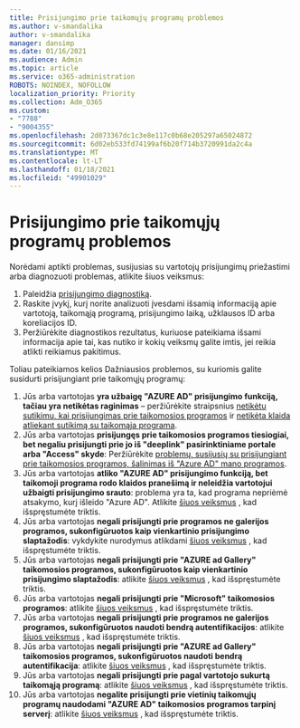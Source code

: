```yaml
---
title: Prisijungimo prie taikomųjų programų problemos
ms.author: v-smandalika
author: v-smandalika
manager: dansimp
ms.date: 01/16/2021
ms.audience: Admin
ms.topic: article
ms.service: o365-administration
ROBOTS: NOINDEX, NOFOLLOW
localization_priority: Priority
ms.collection: Adm_O365
ms.custom:
- "7788"
- "9004355"
ms.openlocfilehash: 2d073367dc1c3e8e117c0b68e205297a65024872
ms.sourcegitcommit: 6d02eb533fd74199af6b20f714b3720991da2c4a
ms.translationtype: MT
ms.contentlocale: lt-LT
ms.lasthandoff: 01/18/2021
ms.locfileid: "49901029"
---
```

# <a name="issues-signing-in-to-applications"></a>Prisijungimo prie taikomųjų programų problemos

Norėdami aptikti problemas, susijusias su vartotojų prisijungimų priežastimi arba diagnozuoti problemas, atlikite šiuos veiksmus:

1. Paleidžia [prisijungimo diagnostiką](https://ms.portal.azure.com/#blade/Microsoft_AAD_IAM/ActiveDirectoryMenuBlade/diagnose/symptomId/ms_aad_dxp_signin_caDiagnoseAndSolveSummarySymptom).
2. Raskite įvykį, kurį norite analizuoti įvesdami išsamią informaciją apie vartotoją, taikomąją programą, prisijungimo laiką, užklausos ID arba koreliacijos ID.
3. Peržiūrėkite diagnostikos rezultatus, kuriuose pateikiama išsami informacija apie tai, kas nutiko ir kokių veiksmų galite imtis, jei reikia atlikti reikiamus pakitimus.

Toliau pateikiamos kelios Dažniausios problemos, su kuriomis galite susidurti prisijungiant prie taikomųjų programų:

1. Jūs arba vartotojas **yra užbaigę "AZURE AD" prisijungimo funkciją, tačiau yra netikėtas raginimas** – peržiūrėkite straipsnius [netikėtu sutikimu, kai prisijungimas prie taikomosios programos](https://docs.microsoft.com/azure/active-directory/manage-apps/application-sign-in-unexpected-user-consent-prompt) ir [netikėta klaida atliekant sutikimą su taikomąja programa](https://docs.microsoft.com/azure/active-directory/manage-apps/application-sign-in-unexpected-user-consent-error).
2. Jūs arba vartotojas **prisijungęs prie taikomosios programos tiesiogiai, bet negaliu prisijungti prie jo iš "deeplink" pasirinktiniame portale arba "Access" skyde**: Peržiūrėkite [problemų, susijusių su prisijungiant prie taikomosios programos, šalinimas iš "Azure AD" mano programos](https://docs.microsoft.com/azure/active-directory/manage-apps/application-sign-in-other-problem-access-panel).
3. Jūs arba vartotojas **atliko "AZURE AD" prisijungimo funkciją, bet taikomoji programa rodo klaidos pranešimą ir neleidžia vartotojui užbaigti prisijungimo srauto**: problema yra ta, kad programa nepriėmė atsakymo, kurį išleido "Azure AD". Atlikite [šiuos veiksmus](https://docs.microsoft.com/azure/active-directory/application-sign-in-problem-application-error) , kad išspręstumėte triktis.
4. Jūs arba vartotojas **negali prisijungti prie programos ne galerijos programos, sukonfigūruotos kaip vienkartinio prisijungimo slaptažodis**: vykdykite nurodymus atlikdami [šiuos veiksmus](https://docs.microsoft.com/azure/active-directory/manage-apps/troubleshoot-password-based-sso) , kad išspręstumėte triktis.
5. Jūs arba vartotojas **negali prisijungti prie "AZURE ad Gallery" taikomosios programos, sukonfigūruotos kaip vienkartinio prisijungimo slaptažodis**: atlikite [šiuos veiksmus](https://docs.microsoft.com/azure/active-directory/manage-apps/troubleshoot-password-based-sso) , kad išspręstumėte triktis.
6. Jūs arba vartotojas **negali prisijungti prie "Microsoft" taikomosios programos**: atlikite [šiuos veiksmus](https://docs.microsoft.com/azure/active-directory/manage-apps/application-sign-in-problem-first-party-microsoft) , kad išspręstumėte triktis.
7. Jūs arba vartotojas **negali prisijungti prie programos ne galerijos programos, sukonfigūruotos naudoti bendrą autentifikacijos**: atlikite [šiuos veiksmus](https://docs.microsoft.com/azure/active-directory/application-sign-in-problem-federated-sso-non-gallery) , kad išspręstumėte triktis.
8. Jūs arba vartotojas **negali prisijungti prie "AZURE ad Gallery" taikomosios programos, sukonfigūruotos naudoti bendrą autentifikacija**: atlikite [šiuos veiksmus](https://docs.microsoft.com/azure/active-directory/manage-apps/application-sign-in-problem-federated-sso-gallery) , kad išspręstumėte triktis.
9. Jūs arba vartotojas **negali prisijungti prie pagal vartotojo sukurtą taikomąją programą**: atlikite [šiuos veiksmus](https://docs.microsoft.com/azure/active-directory/manage-apps/application-sign-in-problem-federated-sso-gallery) , kad išspręstumėte triktis.
10. Jūs arba vartotojas **negalite prisijungti prie vietinių taikomųjų programų naudodami "AZURE AD" taikomosios programos tarpinį serverį**: atlikite [šiuos veiksmus](https://docs.microsoft.com/azure/active-directory/manage-apps/application-sign-in-problem-on-premises-application-proxy) , kad išspręstumėte triktis.

